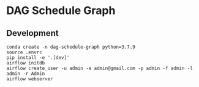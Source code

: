 # DAG Schedule Graph


## Development

```
conda create -n dag-schedule-graph python=3.7.9
source .envrc
pip install -e '.[dev]'
airflow initdb
airflow create_user -u admin -e admin@gmail.com -p admin -f admin -l admin -r Admin
airflow webserver
```
